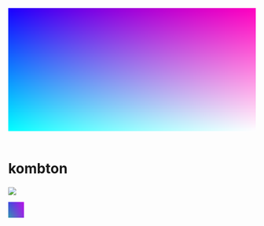<div align="center">
<img width="100%" height = "250px" src="https://raw.githubusercontent.com/kombton/kombton/main/banner.png" alt="cover" href = 'https://www.youtube.com/channel/UCTqVPjBUrZq9L5zxBHVmRJA'> <img width = '64px' align= 'center' />
</div>

<h1>kombton</h1> 
<a href = 'https://www.youtube.com/channel/UCTqVPjBUrZq9L5zxBHVmRJA'> <img width = '64px' align= 'center' src="https://raw.githubusercontent.com/rahuldkjain/github-profile-readme-generator/master/src/images/icons/Social/youtube.svg"/></a> 

<a href = 'https://www.youtube.com/channel/UCTqVPjBUrZq9L5zxBHVmRJA'> <img width = '32px' align= 'center' src="https://raw.githubusercontent.com/kombton/kombton/main/icon.png"/></a> 